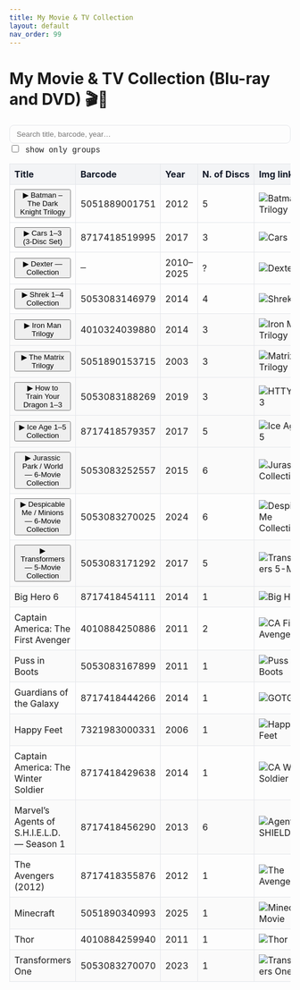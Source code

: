 ```yaml
---
title: My Movie & TV Collection
layout: default
nav_order: 99
---
```


# My Movie & TV Collection (Blu-ray and DVD) 🎬📀

<html lang="en">
<head>
<meta charset="UTF-8">
<meta name="viewport" content="width=device-width, initial-scale=1.0">
<title>Movie Collection</title>
<style>
  :root{
    --bg: #ffffff;
    --text: #111827; /* slate-900 */
    --muted-text: #374151; /* gray-700 */
    --border: #e5e7eb; /* gray-200 */
    --th-bg: #f3f4f6; /* gray-100 */
    --th-text: #111827;
    --row-alt: #fafafa;
    --link: #2563eb;
    --focus: #93c5fd;
  }
  @media (prefers-color-scheme: dark){
    :root{
      --bg: #0b0f17;
      --text: #e5e7eb; /* gray-200 */
      --muted-text: #9ca3af; /* gray-400 */
      --border: #1f2937; /* gray-800 */
      --th-bg: #111827; /* slate-900 */
      --th-text: #f9fafb; /* near-white */
      --row-alt: #0f172a; /* slate-900 deeper */
      --link: #60a5fa;
      --focus: #2563eb;
    }
  }
  /* Support Jekyll themes that toggle via data-theme="dark" */
  body[data-theme="dark"]{
    --bg: #0b0f17;
    --text: #e5e7eb;
    --muted-text: #9ca3af;
    --border: #1f2937;
    --th-bg: #111827;
    --th-text: #f9fafb;
    --row-alt: #0f172a;
    --link: #60a5fa;
    --focus: #2563eb;
  }

  body{ background: var(--bg); color: var(--text); }
  a{ color: var(--link); }

  .toolbar{ display:flex; gap:.75rem; align-items:center; margin:.5rem 0 1rem; flex-wrap:wrap; }
  .toolbar input[type="text"]{
    padding:.5rem .75rem; border:1px solid var(--border); border-radius:.5rem; width: min(700px, 100%);
    background: transparent; color: var(--text);
  }
  .toolbar input[type="text"]:focus{ outline: 2px solid var(--focus); outline-offset:2px; }

  table { border-collapse: collapse; width: 100%; font-size: .95rem; }
  thead th {
    background: var(--th-bg);
    color: var(--th-text);
    position: sticky; top: 0; z-index: 1;
  }
  th, td { border: 1px solid var(--border); padding: 8px; text-align: left; }
  tbody tr:nth-child(even){ background: var(--row-alt); }

  img { max-width: 120px; max-height: 170px; width: auto; height: auto; border-radius:.25rem; border:1px solid var(--border); }

  /* Collapsible groups */
  .group-toggle{ cursor:pointer; display:inline-flex; align-items:center; gap:.5rem; font-weight:600; }
  .caret{ display:inline-block; transition: transform .2s ease; }
  /* Rotate caret when expanded */
  .group-toggle[aria-expanded="true"] .caret{ transform: rotate(90deg); }
  tr.child{ display:none; }
  tr.child.show{ display: table-row; }
  .child .title{ padding-left: 1.5rem; color: var(--muted-text); font-weight: 500; }
  .mono{ font-family: ui-monospace, SFMono-Regular, Menlo, Monaco, Consolas, "Liberation Mono", "Courier New", monospace; }
  .nowrap{ white-space: nowrap; }
</style>
</head>
<body>

<div class="toolbar">
  <input type="text" id="searchInput" onkeyup="filterTable()" placeholder="Search title, barcode, year…">
  <label class="mono"><input type="checkbox" id="onlyGroups" onchange="filterTable()"> show only groups</label>
</div>

<table id="movieTable">
<thead>
<tr>
<th>Title</th>
<th>Barcode</th>
<th>Year</th>
<th class="nowrap">N. of Discs</th>
<th>Img link</th>
</tr>
</thead>
<tbody>
  <!-- GROUP: Batman Trilogy -->
  <tr class="group" data-group="batman">
    <td>
      <button class="group-toggle" data-target="batman" aria-expanded="false" aria-controls="batman-rows">
        <span class="caret" aria-hidden="true">▶</span> Batman – The Dark Knight Trilogy
      </button>
    </td>
    <td>5051889001751</td><td>2012</td><td>5</td>
    <td><img alt="Batman Trilogy" src="https://www.icollecteverything.com/images/movie/main/240/2405304_1.jpg"></td>
  </tr>
  <tr id="batman-rows" class="child" data-parent="batman">
    <td class="title">Disc 1 — Batman Begins (2005)</td>
    <td class="mono">—</td><td>2005</td><td>1</td><td>—</td>
  </tr>
  <tr class="child" data-parent="batman">
    <td class="title">Disc 2 — The Dark Knight (2008)</td>
    <td class="mono">—</td><td>2008</td><td>1</td><td>—</td>
  </tr>
  <tr class="child" data-parent="batman">
    <td class="title">Disc 3 — The Dark Knight Rises (2012)</td>
    <td class="mono">—</td><td>2012</td><td>1</td><td>—</td>
  </tr>
  <tr class="child" data-parent="batman">
    <td class="title">Disc 4 — Bonus / Special Features</td>
    <td class="mono">—</td><td>—</td><td>1</td><td>—</td>
  </tr>
  <tr class="child" data-parent="batman">
    <td class="title">Disc 5 — Bonus / Special Features</td>
    <td class="mono">—</td><td>—</td><td>1</td><td>—</td>
  </tr>

  <!-- GROUP: Cars 1–3 -->
  <tr class="group" data-group="cars">
    <td>
      <button class="group-toggle" data-target="cars" aria-expanded="false" aria-controls="cars-rows">
        <span class="caret" aria-hidden="true">▶</span> Cars 1–3 (3-Disc Set)
      </button>
    </td>
    <td>8717418519995</td><td>2017</td><td>3</td>
    <td><img alt="Cars 1–3" src="https://www.icollecteverything.com/images/movie/main/248/2488617_1.jpg"></td>
  </tr>
  <tr id="cars-rows" class="child" data-parent="cars">
    <td class="title">Disc 1 — Cars (2006)</td>
    <td class="mono">—</td><td>2006</td><td>1</td><td>—</td>
  </tr>
  <tr class="child" data-parent="cars">
    <td class="title">Disc 2 — Cars 2 (2011)</td>
    <td class="mono">—</td><td>2011</td><td>1</td><td>—</td>
  </tr>
  <tr class="child" data-parent="cars">
    <td class="title">Disc 3 — Cars 3 (2017)</td>
    <td class="mono">—</td><td>2017</td><td>1</td><td>—</td>
  </tr>

  <!-- GROUP: Dexter Collection -->
  <tr class="group" data-group="dexter">
    <td>
      <button class="group-toggle" data-target="dexter" aria-expanded="false" aria-controls="dexter-rows">
        <span class="caret" aria-hidden="true">▶</span> Dexter — Collection
      </button>
    </td>
    <td class="mono">—</td><td>2010–2025</td><td>?</td>
    <td><img alt="Dexter" src="https://www.icollecteverything.com/images/movie/main/223/2237802_1.jpg"></td>
  </tr>
  <tr id="dexter-rows" class="child" data-parent="dexter">
    <td class="title">Season 1</td>
    <td>4010884238082</td><td>2012</td><td>4</td><td><img src="https://www.icollecteverything.com/images/movie/main/223/2237802_1.jpg" alt="Dexter S1"></td>
  </tr>
  <tr class="child" data-parent="dexter">
    <td class="title">Season 2</td>
    <td>4010884238099</td><td>2012</td><td>4</td><td><img src="https://www.icollecteverything.com/images/movie/main/223/2237804_1.jpg" alt="Dexter S2"></td>
  </tr>
  <tr class="child" data-parent="dexter">
    <td class="title">Season 3</td>
    <td>4010884238105</td><td>2011</td><td>4</td><td><img src="https://www.icollecteverything.com/images/movie/main/155/1555125_1.jpg" alt="Dexter S3"></td>
  </tr>
  <tr class="child" data-parent="dexter">
    <td class="title">Season 4</td>
    <td>4010884238112</td><td>2010</td><td>4</td><td><img src="https://www.icollecteverything.com/images/movie/main/102/1022859_1.jpg" alt="Dexter S4"></td>
  </tr>
  <tr class="child" data-parent="dexter">
    <td class="title">Season 5</td>
    <td>4010884238129</td><td>2012</td><td>4</td><td><img src="https://www.icollecteverything.com/images/movie/main/129/1291438_1.jpg" alt="Dexter S5"></td>
  </tr>
  <tr class="child" data-parent="dexter">
    <td class="title">Season 6</td>
    <td>4010884238136</td><td>2013</td><td>4</td><td><img src="https://www.icollecteverything.com/images/movie/main/223/2237800_1.jpg" alt="Dexter S6"></td>
  </tr>
  <tr class="child" data-parent="dexter">
    <td class="title">Season 7</td>
    <td>4010884288148</td><td>2012</td><td>4</td><td><img src="https://www.icollecteverything.com/images/movie/main/155/1555100_1.jpg" alt="Dexter S7"></td>
  </tr>
  <tr class="child" data-parent="dexter">
    <td class="title">New Blood — The Complete Series</td>
    <td>7333018022874</td><td>2021</td><td>4</td><td><img src="https://www.icollecteverything.com/images/movie/main/277/2776978_1.jpg" alt="Dexter New Blood"></td>
  </tr>
  <tr class="child" data-parent="dexter">
    <td class="title">Original Sin</td>
    <td>191329281215</td><td>2025</td><td>1</td><td><img src="https://www.icollecteverything.com/images/movie/main/321/3215647_1.jpg" alt="Dexter Original Sin"></td>
  </tr>

  <!-- GROUP: Shrek 1–4 -->
  <tr class="group" data-group="shrek">
    <td>
      <button class="group-toggle" data-target="shrek" aria-expanded="false" aria-controls="shrek-rows">
        <span class="caret" aria-hidden="true">▶</span> Shrek 1–4 Collection
      </button>
    </td>
    <td>5053083146979</td><td>2014</td><td>4</td>
    <td><img alt="Shrek 1–4" src="https://www.icollecteverything.com/images/movie/main/248/2488602_1.jpg"></td>
  </tr>
  <tr id="shrek-rows" class="child" data-parent="shrek">
    <td class="title">Disc 1 — Shrek (2001)</td>
    <td class="mono">—</td><td>2001</td><td>1</td><td>—</td>
  </tr>
  <tr class="child" data-parent="shrek">
    <td class="title">Disc 2 — Shrek 2 (2004)</td>
    <td class="mono">—</td><td>2004</td><td>1</td><td>—</td>
  </tr>
  <tr class="child" data-parent="shrek">
    <td class="title">Disc 3 — Shrek the Third (2007)</td>
    <td class="mono">—</td><td>2007</td><td>1</td><td>—</td>
  </tr>
  <tr class="child" data-parent="shrek">
    <td class="title">Disc 4 — Shrek Forever After (2010)</td>
    <td class="mono">—</td><td>2010</td><td>1</td><td>—</td>
  </tr>

  <!-- GROUP: Iron Man Trilogy -->
  <tr class="group" data-group="ironman">
    <td>
      <button class="group-toggle" data-target="ironman" aria-expanded="false" aria-controls="ironman-rows">
        <span class="caret" aria-hidden="true">▶</span> Iron Man Trilogy
      </button>
    </td>
    <td>4010324039880</td><td>2014</td><td>3</td>
    <td><img alt="Iron Man Trilogy" src="https://www.icollecteverything.com/images/movie/main/195/1959539_1.jpg"></td>
  </tr>
  <tr id="ironman-rows" class="child" data-parent="ironman">
    <td class="title">Disc 1 — Iron Man (2008)</td>
    <td class="mono">—</td><td>2008</td><td>1</td><td>—</td>
  </tr>
  <tr class="child" data-parent="ironman">
    <td class="title">Disc 2 — Iron Man 2 (2010)</td>
    <td class="mono">—</td><td>2010</td><td>1</td><td>—</td>
  </tr>
  <tr class="child" data-parent="ironman">
    <td class="title">Disc 3 — Iron Man 3 (2013)</td>
    <td class="mono">—</td><td>2013</td><td>1</td><td>—</td>
  </tr>

  <!-- GROUP: The Matrix Trilogy -->
  <tr class="group" data-group="matrix">
    <td>
      <button class="group-toggle" data-target="matrix" aria-expanded="false" aria-controls="matrix-rows">
        <span class="caret" aria-hidden="true">▶</span> The Matrix Trilogy
      </button>
    </td>
    <td>5051890153715</td><td>2003</td><td>3</td>
    <td><img alt="Matrix Trilogy" src="https://www.icollecteverything.com/images/movie/main/165/1659877_1.jpg"></td>
  </tr>
  <tr id="matrix-rows" class="child" data-parent="matrix">
    <td class="title">Disc 1 — The Matrix (1999)</td>
    <td class="mono">—</td><td>1999</td><td>1</td><td>—</td>
  </tr>
  <tr class="child" data-parent="matrix">
    <td class="title">Disc 2 — The Matrix Reloaded (2003)</td>
    <td class="mono">—</td><td>2003</td><td>1</td><td>—</td>
  </tr>
  <tr class="child" data-parent="matrix">
    <td class="title">Disc 3 — The Matrix Revolutions (2003)</td>
    <td class="mono">—</td><td>2003</td><td>1</td><td>—</td>
  </tr>

  <!-- GROUP: How to Train Your Dragon 1–3 -->
  <tr class="group" data-group="httyd">
    <td>
      <button class="group-toggle" data-target="httyd" aria-expanded="false" aria-controls="httyd-rows">
        <span class="caret" aria-hidden="true">▶</span> How to Train Your Dragon 1–3
      </button>
    </td>
    <td>5053083188269</td><td>2019</td><td>3</td>
    <td><img alt="HTTYD 1–3" src="https://www.icollecteverything.com/images/movie/main/316/3163610_1.jpg"></td>
  </tr>
  <tr id="httyd-rows" class="child" data-parent="httyd">
    <td class="title">Disc 1 — How to Train Your Dragon (2010)</td>
    <td class="mono">—</td><td>2010</td><td>1</td><td>—</td>
  </tr>
  <tr class="child" data-parent="httyd">
    <td class="title">Disc 2 — How to Train Your Dragon 2 (2014)</td>
    <td class="mono">—</td><td>2014</td><td>1</td><td>—</td>
  </tr>
  <tr class="child" data-parent="httyd">
    <td class="title">Disc 3 — How to Train Your Dragon: The Hidden World (2019)</td>
    <td class="mono">—</td><td>2019</td><td>1</td><td>—</td>
  </tr>

  <!-- GROUP: Ice Age 1–5 -->
  <tr class="group" data-group="iceage">
    <td>
      <button class="group-toggle" data-target="iceage" aria-expanded="false" aria-controls="iceage-rows">
        <span class="caret" aria-hidden="true">▶</span> Ice Age 1–5 Collection
      </button>
    </td>
    <td>8717418579357</td><td>2017</td><td>5</td>
    <td><img alt="Ice Age 1–5" src="https://www.icollecteverything.com/images/movie/main/260/2603488_1.jpg"></td>
  </tr>
  <tr id="iceage-rows" class="child" data-parent="iceage">
    <td class="title">Disc 1 — Ice Age (2002)</td>
    <td class="mono">—</td><td>2002</td><td>1</td><td>—</td>
  </tr>
  <tr class="child" data-parent="iceage">
    <td class="title">Disc 2 — Ice Age: The Meltdown (2006)</td>
    <td class="mono">—</td><td>2006</td><td>1</td><td>—</td>
  </tr>
  <tr class="child" data-parent="iceage">
    <td class="title">Disc 3 — Ice Age: Dawn of the Dinosaurs (2009)</td>
    <td class="mono">—</td><td>2009</td><td>1</td><td>—</td>
  </tr>
  <tr class="child" data-parent="iceage">
    <td class="title">Disc 4 — Ice Age: Continental Drift (2012)</td>
    <td class="mono">—</td><td>2012</td><td>1</td><td>—</td>
  </tr>
  <tr class="child" data-parent="iceage">
    <td class="title">Disc 5 — Ice Age: Collision Course (2016)</td>
    <td class="mono">—</td><td>2016</td><td>1</td><td>—</td>
  </tr>

  <!-- GROUP: Jurassic Park / World (6-Movie) -->
  <tr class="group" data-group="jurassic">
    <td>
      <button class="group-toggle" data-target="jurassic" aria-expanded="false" aria-controls="jurassic-rows">
        <span class="caret" aria-hidden="true">▶</span> Jurassic Park / World — 6-Movie Collection
      </button>
    </td>
    <td>5053083252557</td><td>2015</td><td>6</td>
    <td><img alt="Jurassic Collection" src="https://www.icollecteverything.com/images/movie/main/315/3155820_1.jpg"></td>
  </tr>
  <tr id="jurassic-rows" class="child" data-parent="jurassic">
    <td class="title">Disc 1 — Jurassic Park (1993)</td>
    <td class="mono">—</td><td>1993</td><td>1</td><td>—</td>
  </tr>
  <tr class="child" data-parent="jurassic">
    <td class="title">Disc 2 — The Lost World: Jurassic Park (1997)</td>
    <td class="mono">—</td><td>1997</td><td>1</td><td>—</td>
  </tr>
  <tr class="child" data-parent="jurassic">
    <td class="title">Disc 3 — Jurassic Park III (2001)</td>
    <td class="mono">—</td><td>2001</td><td>1</td><td>—</td>
  </tr>
  <tr class="child" data-parent="jurassic">
    <td class="title">Disc 4 — Jurassic World (2015)</td>
    <td class="mono">—</td><td>2015</td><td>1</td><td>—</td>
  </tr>
  <tr class="child" data-parent="jurassic">
    <td class="title">Disc 5 — Jurassic World: Fallen Kingdom (2018)</td>
    <td class="mono">—</td><td>2018</td><td>1</td><td>—</td>
  </tr>
  <tr class="child" data-parent="jurassic">
    <td class="title">Disc 6 — Jurassic World Dominion (2022)</td>
    <td class="mono">—</td><td>2022</td><td>1</td><td>—</td>
  </tr>

  <!-- GROUP: Despicable Me / Minions — 6-Movie Collection -->
  <tr class="group" data-group="dmminions">
    <td>
      <button class="group-toggle" data-target="dmminions" aria-expanded="false" aria-controls="dmminions-rows">
        <span class="caret" aria-hidden="true">▶</span> Despicable Me / Minions — 6-Movie Collection
      </button>
    </td>
    <td>5053083270025</td><td>2024</td><td>6</td>
    <td><img alt="Despicable Me Collection" src="https://www.icollecteverything.com/images/movie/main/324/3244100_1.jpg"></td>
  </tr>
  <tr id="dmminions-rows" class="child" data-parent="dmminions">
    <td class="title">Disc 1 — Despicable Me (2010)</td>
    <td class="mono">—</td><td>2010</td><td>1</td><td>—</td>
  </tr>
  <tr class="child" data-parent="dmminions">
    <td class="title">Disc 2 — Despicable Me 2 (2013)</td>
    <td class="mono">—</td><td>2013</td><td>1</td><td>—</td>
  </tr>
  <tr class="child" data-parent="dmminions">
    <td class="title">Disc 3 — Minions (2015)</td>
    <td class="mono">—</td><td>2015</td><td>1</td><td>—</td>
  </tr>
  <tr class="child" data-parent="dmminions">
    <td class="title">Disc 4 — Despicable Me 3 (2017)</td>
    <td class="mono">—</td><td>2017</td><td>1</td><td>—</td>
  </tr>
  <tr class="child" data-parent="dmminions">
    <td class="title">Disc 5 — Minions: The Rise of Gru (2022)</td>
    <td class="mono">—</td><td>2022</td><td>1</td><td>—</td>
  </tr>
  <tr class="child" data-parent="dmminions">
    <td class="title">Disc 6 — Despicable Me 4 (2024)</td>
    <td class="mono">—</td><td>2024</td><td>1</td><td>—</td>
  </tr>

  <!-- GROUP: Transformers — 5-Movie Collection -->
  <tr class="group" data-group="tf5">
    <td>
      <button class="group-toggle" data-target="tf5" aria-expanded="false" aria-controls="tf5-rows">
        <span class="caret" aria-hidden="true">▶</span> Transformers — 5-Movie Collection
      </button>
    </td>
    <td>5053083171292</td><td>2017</td><td>5</td>
    <td><img alt="Transformers 5-Movie" src="https://www.icollecteverything.com/images/movie/main/256/2566836_1.jpg"></td>
  </tr>
  <tr id="tf5-rows" class="child" data-parent="tf5">
    <td class="title">Disc 1 — Transformers (2007)</td>
    <td class="mono">—</td><td>2007</td><td>1</td><td>—</td>
  </tr>
  <tr class="child" data-parent="tf5">
    <td class="title">Disc 2 — Transformers: Revenge of the Fallen (2009)</td>
    <td class="mono">—</td><td>2009</td><td>1</td><td>—</td>
  </tr>
  <tr class="child" data-parent="tf5">
    <td class="title">Disc 3 — Transformers: Dark of the Moon (2011)</td>
    <td class="mono">—</td><td>2011</td><td>1</td><td>—</td>
  </tr>
  <tr class="child" data-parent="tf5">
    <td class="title">Disc 4 — Transformers: Age of Extinction (2014)</td>
    <td class="mono">—</td><td>2014</td><td>1</td><td>—</td>
  </tr>
  <tr class="child" data-parent="tf5">
    <td class="title">Disc 5 — Transformers: The Last Knight (2017)</td>
    <td class="mono">—</td><td>2017</td><td>1</td><td>—</td>
  </tr>

  <!-- Single titles -->
  <tr><td>Big Hero 6</td><td>8717418454111</td><td>2014</td><td>1</td><td><img src="https://www.icollecteverything.com/images/movie/main/195/1957543_1.jpg" alt="Big Hero 6"></td></tr>
  <tr><td>Captain America: The First Avenger</td><td>4010884250886</td><td>2011</td><td>2</td><td><img src="https://www.icollecteverything.com/images/movie/main/119/1199372_1.jpg" alt="CA First Avenger"></td></tr>
  <tr><td>Puss in Boots</td><td>5053083167899</td><td>2011</td><td>1</td><td><img src="https://www.icollecteverything.com/images/movie/main/316/3160293_1.jpg" alt="Puss in Boots"></td></tr>
  <tr><td>Guardians of the Galaxy</td><td>8717418444266</td><td>2014</td><td>1</td><td><img src="https://www.icollecteverything.com/images/movie/main/164/1646483_1.jpg" alt="GOTG"></td></tr>
  <tr><td>Happy Feet</td><td>7321983000331</td><td>2006</td><td>1</td><td><img src="https://www.icollecteverything.com/images/movie/main/83/833145_1.jpg" alt="Happy Feet"></td></tr>
  <tr><td>Captain America: The Winter Soldier</td><td>8717418429638</td><td>2014</td><td>1</td><td><img src="https://www.icollecteverything.com/images/movie/main/177/1779535_1.jpg" alt="CA Winter Soldier"></td></tr>
  <tr><td>Marvel’s Agents of S.H.I.E.L.D. — Season 1</td><td>8717418456290</td><td>2013</td><td>6</td><td><img src="https://www.icollecteverything.com/images/movie/main/231/2311816_1.jpg" alt="Agents of SHIELD"></td></tr>
  <tr><td>The Avengers (2012)</td><td>8717418355876</td><td>2012</td><td>1</td><td><img src="https://www.icollecteverything.com/images/movie/main/225/2254393_1.jpg" alt="The Avengers"></td></tr>
  <tr><td>Minecraft</td><td>5051890340993</td><td>2025</td><td>1</td><td><img src="https://www.icollecteverything.com/images/movie/main/321/3216335_1.jpg" alt="Minecraft Movie"></td></tr>
  <tr><td>Thor</td><td>4010884259940</td><td>2011</td><td>1</td><td><img src="https://www.icollecteverything.com/images/movie/main/114/1145399_1.jpg" alt="Thor"></td></tr>
  <tr><td>Transformers One</td><td>5053083270070</td><td>2023</td><td>1</td><td><img src="https://www.icollecteverything.com/images/movie/main/320/3209993_1.jpg" alt="Transformers One"></td></tr>
</tbody>
</table>

<script>
function filterTable(){
  const q = (document.getElementById('searchInput').value || '').trim().toUpperCase();
  const onlyGroups = document.getElementById('onlyGroups').checked;
  const rows = Array.from(document.querySelectorAll('#movieTable tbody tr'));
  const groupRows = rows.filter(r => r.classList.contains('group'));
  const childRows = rows.filter(r => r.classList.contains('child'));

  // Reset visibility
  rows.forEach(r => r.style.display = '');

  // Text match across all cells
  const matches = (tr) => Array.from(tr.cells).some(td => (td.textContent || '').toUpperCase().includes(q));

  // Apply filters
  rows.forEach(tr => {
    if (onlyGroups && !tr.classList.contains('group')) tr.style.display = 'none';
    if (q && !matches(tr)) tr.style.display = 'none';
  });

  // If a group has matching children, ensure the group row is visible & expanded, and children are shown
  groupRows.forEach(g => {
    const key = g.dataset.group;
    const kids = childRows.filter(c => c.dataset.parent === key);
    const anyKidVisibleByQuery = q && kids.some(k => (k.textContent || '').toUpperCase().includes(q));
    if (anyKidVisibleByQuery){
      g.style.display = '';
      setExpanded(key, true);
      kids.forEach(k => {
        if ((k.textContent || '').toUpperCase().includes(q)) k.style.display = '';
      });
    }
  });
}

function setExpanded(groupKey, expanded){
  const btn  = document.querySelector(`.group-toggle[data-target="${groupKey}"]`);
  const kids = document.querySelectorAll(`tr.child[data-parent="${groupKey}"]`);
  if (!btn) return;
  btn.setAttribute('aria-expanded', expanded ? 'true' : 'false');
  kids.forEach(k => k.classList.toggle('show', expanded));
}

// Toggle handling
addEventListener('click', (e) => {
  const t = e.target.closest('.group-toggle');
  if (!t) return;
  const key = t.dataset.target;
  const expanded = t.getAttribute('aria-expanded') === 'true';
  setExpanded(key, !expanded);
});
</script>

<!--
NOTES:
- All multi-film sets are collapsible (Batman, Cars, Dexter, Shrek, Iron Man, Matrix, HTTYD, Ice Age, Jurassic, Despicable Me/Minions, Transformers 5-Movie).
- Singles with German titles were translated to English.
- The caret rotates correctly using .group-toggle[aria-expanded="true"] .caret.
- Search and "show only groups" filters work together with expansion-on-match.
-->

</body>
</html>
